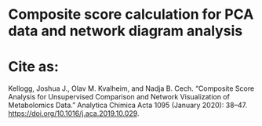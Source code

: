 # Composite score calculation for PCA data and network diagram analysis

# Cite as:
Kellogg, Joshua J., Olav M. Kvalheim, and Nadja B. Cech. “Composite Score Analysis for Unsupervised Comparison and Network Visualization of Metabolomics Data.” Analytica Chimica Acta 1095 (January 2020): 38–47. https://doi.org/10.1016/j.aca.2019.10.029.

